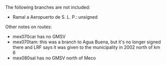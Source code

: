 The following branches are not included:
* Ramal a Aeropuerto de S. L. P.: unsigned

Other notes on routes:
* mex070car has no GMSV
* mex070tam: this was a branch to Agua Buena, but it's no longer signed there and LRF says it was given to the municipality in 2002 north of km 6
* mex080sal has no GMSV north of Meco
